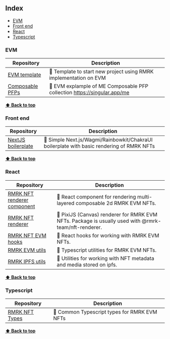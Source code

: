 ## Index

-   [EVM](#evm)
-   [Front end](#front-end)
-   [React](#react)
-   [Typescript](#typescript)

### EVM

| Repository | Description |
| --- | --- |
| [EVM template](https://github.com/rmrk-team/evm-template) | 📜 Template to start new project using RMRK implementation on EVM |
| [Composable PFPs](https://github.com/rmrk-team/me-pfp-example) | 📜 EVM explample of ME Composable PFP collection https://singular.app/me |

**[⬆ Back to top](#index)**


### Front end

| Repository | Description |
| --- | --- |
| [NextJS boilerplate](https://github.com/YuriGii/rmrk-app-boilerplate-open) | 📜 Simple Next.js/Wagmi/Rainbowkit/ChakraUI boilerplate with basic rendering of RMRK NFTs |

**[⬆ Back to top](#index)**


### React

| Repository | Description |
| --- | --- |
| [RMRK NFT renderer component](https://github.com/rmrk-team/rmrk-js/tree/main/packages/nft-renderer) | 📜 React component for rendering multi-layered composable 2d RMRK EVM NFTs. 
| [RMRK NFT renderer](https://github.com/rmrk-team/rmrk-js/tree/main/packages/ipfs-utils](https://github.com/rmrk-team/rmrk-js/tree/main/packages/rmrk-2d-renderer)) | 📜 PixiJS (Canvas) renderer for RMRK EVM NFTs. Package is usually used with @rmrk-team/nft-renderer. |
| [RMRK NFT EVM hooks](https://github.com/rmrk-team/rmrk-js/tree/main/packages/rmrk-hooks) | 📜 React hooks for working with RMRK EVM NFTs. |
| [RMRK EVM utils](https://github.com/rmrk-team/rmrk-js/tree/main/packages/rmrk-evm-utils) | 📜 Typescript utilities for RMRK EVM NFTs. |
| [RMRK IPFS utils](https://github.com/rmrk-team/rmrk-js/tree/main/packages/ipfs-utils) | 📜 Utilities for working with NFT metadata and media stored on ipfs. |

**[⬆ Back to top](#index)**


### Typescript

| Repository | Description |
| --- | --- |
| [RMRK NFT Types](https://github.com/rmrk-team/rmrk-js/tree/main/packages/types) | 📜  Common Typescript types for RMRK EVM NFTs |

**[⬆ Back to top](#index)**
